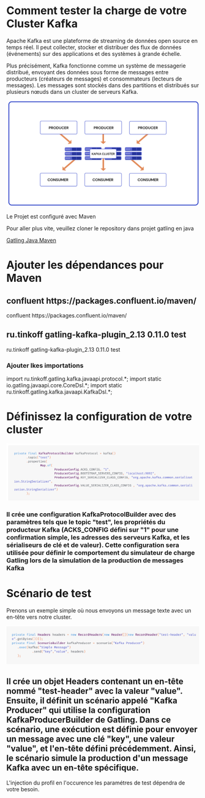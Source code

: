 <h1>Comment tester la charge de votre Cluster Kafka</h1>
Apache Kafka est une plateforme de streaming de données open source en temps réel. Il peut collecter, stocker et distribuer des flux de données (événements) sur des applications et des systèmes à grande échelle.

Plus précisément, Kafka fonctionne comme un système de messagerie distribué, envoyant des données sous forme de messages entre producteurs (créateurs de messages) et consommateurs (lecteurs de messages). Les messages sont stockés dans des partitions et distribués sur plusieurs nœuds dans un cluster de serveurs Kafka.

<img src="images/kafka.png">


Le Projet est configuré avec Maven

Pour aller plus vite, veuillez cloner le repository dans projet gatling en java

<a href="https://github.com/gatling/gatling-maven-plugin-demo-java">Gatling Java Maven</a>

<h1>Ajouter les dépendances pour Maven</h1>


<h2>
<repositories>
 <repository>
   <id>confluent</id>
   <url>https://packages.confluent.io/maven/</url>
 </repository>
</repositories>
</h2>

<repositories>
 <repository>
   <id>confluent</id>
   <url>https://packages.confluent.io/maven/</url>
 </repository>
</repositories>

<h2>
<dependency>
 <groupId>ru.tinkoff</groupId>
 <artifactId>gatling-kafka-plugin_2.13</artifactId>
 <version>0.11.0</version>
 <scope>test</scope>
</dependency>
</h2>

<dependency>
 <groupId>ru.tinkoff</groupId>
 <artifactId>gatling-kafka-plugin_2.13</artifactId>
 <version>0.11.0</version>
 <scope>test</scope>
</dependency>


<h3>
Ajouter lkes importations 
</h3>
import ru.tinkoff.gatling.kafka.javaapi.protocol.*;
import static io.gatling.javaapi.core.CoreDsl.*;
import static ru.tinkoff.gatling.kafka.javaapi.KafkaDsl.*;

<h1>Définissez la configuration de votre cluster</h1>

<img src="images/configKafka.png">

<h3>
Il crée une configuration KafkaProtocolBuilder avec des paramètres tels que le topic "test", les propriétés du producteur Kafka (ACKS_CONFIG défini sur "1" pour une confirmation simple, les adresses des serveurs Kafka, et les sérialiseurs de clé et de valeur). Cette configuration sera utilisée pour définir le comportement du simulateur de charge Gatling lors de la simulation de la production de messages Kafka

</h3>


<h1>Scénario de test</h1>

Prenons un exemple simple où nous envoyons un message texte avec un en-tête vers notre cluster.

<img src="images/scenario.png">

<h2>
Il crée un objet Headers contenant un en-tête nommé "test-header" avec la valeur "value". Ensuite, il définit un scénario appelé "Kafka Producer" qui utilise la configuration KafkaProducerBuilder de Gatling. Dans ce scénario, une exécution est définie pour envoyer un message avec une clé "key", une valeur "value", et l'en-tête défini précédemment. Ainsi, le scénario simule la production d'un message Kafka avec un en-tête spécifique.
</h2>

L'injection du profil en l'occurence les paramétres de test dépendra de votre besoin.
